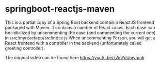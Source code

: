 # springboot-reactjs-maven
This is a partial copy of a Spring Boot backend contain a ReactJS frontend packaged with Maven.
It contains a number of React cases.
Each case can be initialized by uncommenting the case (and commenting the current one) in /src/myreactapp/src/index.js
When uncommenting Person, you will get a React frontend with a controller in the backend (unfortunately called greeting controller).

The original video can be found here
https://youtu.be/z7mYcUmymnk
